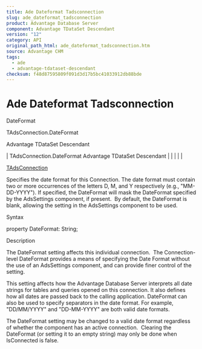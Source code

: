 ```yaml
---
title: Ade Dateformat Tadsconnection
slug: ade_dateformat_tadsconnection
product: Advantage Database Server
component: Advantage TDataSet Descendant
version: "12"
category: API
original_path_html: ade_dateformat_tadsconnection.htm
source: Advantage CHM
tags:
  - ade
  - advantage-tdataset-descendant
checksum: f48d87595809f091d3d17b5bc41033912db88bde
---
```


# Ade Dateformat Tadsconnection

DateFormat

TAdsConnection.DateFormat

Advantage TDataSet Descendant

| TAdsConnection.DateFormat  Advantage TDataSet Descendant |  |  |  |  |

[TAdsConnection](ade_tadsconnection_7.md)

Specifies the date format for this Connection. The date format must contain two or more occurrences of the letters D, M, and Y respectively (e.g., "MM-DD-YYYY"). If specified, the DateFormat will mask the DateFormat specified by the AdsSettings component, if present.  By default, the DateFormat is blank, allowing the setting in the AdsSettings component to be used.

Syntax

property DateFormat: String;

Description

The DateFormat setting affects this individual connection.  The Connection-level DateFormat provides a means of specifying the Date Format without the use of an AdsSettings component, and can provide finer control of the setting.

This setting affects how the Advantage Database Server interprets all date strings for tables and queries opened on this connection. It also defines how all dates are passed back to the calling application. DateFormat can also be used to specify separators in the date format. For example, "DD/MM/YYYY" and "DD-MM-YYYY" are both valid date formats.

The DateFormat setting may be changed to a valid date format regardless of whether the component has an active connection.  Clearing the DateFormat (or setting it to an empty string) may only be done when IsConnected is false.
